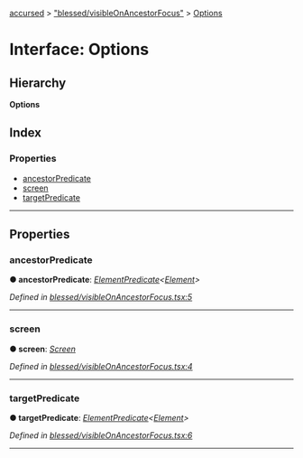 [accursed](../README.md) > ["blessed/visibleOnAncestorFocus"](../modules/_blessed_visibleonancestorfocus_.md) > [Options](../interfaces/_blessed_visibleonancestorfocus_.options.md)

# Interface: Options

## Hierarchy

**Options**

## Index

### Properties

* [ancestorPredicate](_blessed_visibleonancestorfocus_.options.md#ancestorpredicate)
* [screen](_blessed_visibleonancestorfocus_.options.md#screen)
* [targetPredicate](_blessed_visibleonancestorfocus_.options.md#targetpredicate)

---

## Properties

<a id="ancestorpredicate"></a>

###  ancestorPredicate

**● ancestorPredicate**: *[ElementPredicate](../modules/_blessed_node_.md#elementpredicate)<[Element](_jsx_types_.__global.jsx.element.md)>*

*Defined in [blessed/visibleOnAncestorFocus.tsx:5](https://github.com/cancerberoSgx/accursed/blob/978b980/src/blessed/visibleOnAncestorFocus.tsx#L5)*

___
<a id="screen"></a>

###  screen

**● screen**: *[Screen](../classes/_declarations_blessed_d_.widgets.screen.md)*

*Defined in [blessed/visibleOnAncestorFocus.tsx:4](https://github.com/cancerberoSgx/accursed/blob/978b980/src/blessed/visibleOnAncestorFocus.tsx#L4)*

___
<a id="targetpredicate"></a>

###  targetPredicate

**● targetPredicate**: *[ElementPredicate](../modules/_blessed_node_.md#elementpredicate)<[Element](_jsx_types_.__global.jsx.element.md)>*

*Defined in [blessed/visibleOnAncestorFocus.tsx:6](https://github.com/cancerberoSgx/accursed/blob/978b980/src/blessed/visibleOnAncestorFocus.tsx#L6)*

___

